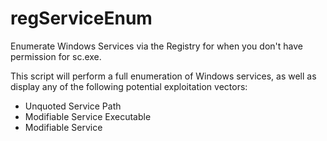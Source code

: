 # regServiceEnum
Enumerate Windows Services via the Registry for when you don't have permission for sc.exe.

This script will perform a full enumeration of Windows services, as well as display any of the following potential exploitation vectors:
* Unquoted Service Path
* Modifiable Service Executable
* Modifiable Service
